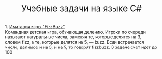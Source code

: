 <h1 style="font-weight:normal" align="center">
  &nbsp;Учебные задачи на языке C#&nbsp;
</h1>

<br>
1. <a href="https://github.com/Pavel891/C_sharp/tree/main/lerning_task/fizzbuzz_game">Имитация игры "FizzBuzz"</a>
<br>Kомандная детская игра, обучающая делению. Игроки по очереди называют натуральные числа, заменяя те, которые делятся на 3, словом fizz, а те, которые делятся на 5, — buzz. Если встречается число, делимое и на 3, и на 5, то говорят fizzbuzz. В задаче счет идет до 100
